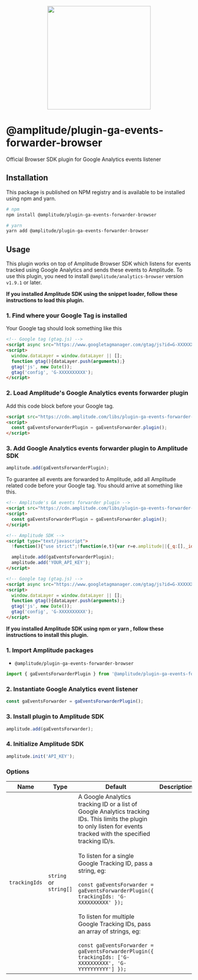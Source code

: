 <p align="center">
  <a href="https://amplitude.com" target="_blank" align="center">
    <img src="https://static.amplitude.com/lightning/46c85bfd91905de8047f1ee65c7c93d6fa9ee6ea/static/media/amplitude-logo-with-text.4fb9e463.svg" width="280">
  </a>
  <br />
</p>

# @amplitude/plugin-ga-events-forwarder-browser

Official Browser SDK plugin for Google Analytics events listener

## Installation

This package is published on NPM registry and is available to be installed using npm and yarn.

```sh
# npm
npm install @amplitude/plugin-ga-events-forwarder-browser

# yarn
yarn add @amplitude/plugin-ga-events-forwarder-browser
```

## Usage

This plugin works on top of Amplitude Browser SDK which listens for events tracked using Google Analytics and sends these events to Amplitude. To use this plugin, you need to install `@amplitude/analytics-browser` version `v1.9.1` or later.

**If you installed Amplitude SDK using the snippet loader, follow these instructions to load this plugin.**

### 1. Find where your Google Tag is installed

Your Google tag should look something like this

```html
<!-- Google tag (gtag.js) -->
<script async src="https://www.googletagmanager.com/gtag/js?id=G-XXXXXXXXXX"></script>
<script>
  window.dataLayer = window.dataLayer || [];
  function gtag(){dataLayer.push(arguments);}
  gtag('js', new Date());
  gtag('config', 'G-XXXXXXXXXX');
</script>
```

### 2. Load Amplitude's Google Analytics events forwarder plugin

Add this code block before your Google tag.

```html
<script src="https://cdn.amplitude.com/libs/plugin-ga-events-forwarder-browser-0.1.0-min.js.gz"></script>
<script>
  const gaEventsForwarderPlugin = gaEventsForwarder.plugin();
</script>
```

### 3. Add Google Analytics events forwarder plugin to Amplitude SDK

```ts
amplitude.add(gaEventsForwarderPlugin);
```

To guarantee all events are forwarded to Amplitude, add all Amplitude related code before your Google tag. You should arrive at something like this.

```html
<!-- Amplitude's GA events forwarder plugin -->
<script src="https://cdn.amplitude.com/libs/plugin-ga-events-forwarder-browser-0.1.0-min.js.gz"></script>
<script>
  const gaEventsForwarderPlugin = gaEventsForwarder.plugin();
</script>

<!-- Amplitude SDK -->
<script type="text/javascript">
  !function(){"use strict";!function(e,t){var r=e.amplitude||{_q:[],_iq:{}};if(r.invoked)e.console&&console.error&&console.error("Amplitude snippet has been loaded.");else{var n=function(e,t){e.prototype[t]=function(){return this._q.push({name:t,args:Array.prototype.slice.call(arguments,0)}),this}},s=function(e,t,r){return function(n){e._q.push({name:t,args:Array.prototype.slice.call(r,0),resolve:n})}},i=function(e,t,r){e[t]=function(){if(r)return{promise:new Promise(s(e,t,Array.prototype.slice.call(arguments)))}}},o=function(e){for(var t=0;t<g.length;t++)i(e,g[t],!1);for(var r=0;r<m.length;r++)i(e,m[r],!0)};r.invoked=!0;var a=t.createElement("script");a.type="text/javascript",a.integrity="sha384-tVVRWU7GrpjrC44WiDzQSQ9/fCEp3KlzT6HvGeU9Q4YPkOziz0qa/azi73J6jBr6",a.crossOrigin="anonymous",a.async=!0,a.src="https://cdn.amplitude.com/libs/analytics-browser-1.12.1-min.js.gz",a.onload=function(){e.amplitude.runQueuedFunctions||console.log("[Amplitude] Error: could not load SDK")};var c=t.getElementsByTagName("script")[0];c.parentNode.insertBefore(a,c);for(var u=function(){return this._q=[],this},p=["add","append","clearAll","prepend","set","setOnce","unset","preInsert","postInsert","remove","getUserProperties"],l=0;l<p.length;l++)n(u,p[l]);r.Identify=u;for(var d=function(){return this._q=[],this},f=["getEventProperties","setProductId","setQuantity","setPrice","setRevenue","setRevenueType","setEventProperties"],v=0;v<f.length;v++)n(d,f[v]);r.Revenue=d;var g=["getDeviceId","setDeviceId","getSessionId","setSessionId","getUserId","setUserId","setOptOut","setTransport","reset"],m=["init","add","remove","track","logEvent","identify","groupIdentify","setGroup","revenue","flush"];o(r),r.createInstance=function(e){return r._iq[e]={_q:[]},o(r._iq[e]),r._iq[e]},e.amplitude=r}}(window,document)}();

  amplitude.add(gaEventsForwarderPlugin);
  amplitude.add('YOUR_API_KEY');
</script>

<!-- Google tag (gtag.js) -->
<script async src="https://www.googletagmanager.com/gtag/js?id=G-XXXXXXXXXX"></script>
<script>
  window.dataLayer = window.dataLayer || [];
  function gtag(){dataLayer.push(arguments);}
  gtag('js', new Date());
  gtag('config', 'G-XXXXXXXXXX');
</script>
```

**If you installed Amplitude SDK using npm or yarn , follow these instructions to install this plugin.**

### 1. Import Amplitude packages

* `@amplitude/plugin-ga-events-forwarder-browser`

```typescript
import { gaEventsForwarderPlugin } from '@amplitude/plugin-ga-events-forwarder-browser';
```

### 2. Instantiate Google Analytics event listener

```typescript
const gaEventsForwarder = gaEventsForwarderPlugin();
```

### 3. Install plugin to Amplitude SDK

```typescript
amplitude.add(gaEventsForwarder);
```

### 4. Initialize Amplitude SDK

```typescript
amplitude.init('API_KEY');
```

### Options

|Name|Type|Default|Description|
|-|-|-|-|
|`trackingIds`|`string` or `string[]`|A Google Analytics tracking ID or a list of Google Analytics tracking IDs. This limits the plugin to only listen for events tracked with the specified tracking ID/s.<br/><br/>To listen for a single Google Tracking ID, pass a string, eg: <br/><br/>```const gaEventsForwarder = gaEventsForwarderPlugin({ trackingIds: 'G-XXXXXXXXXX' });```<br/><br/>To listen for multiple Google Tracking IDs, pass an array of strings, eg: <br/><br/>````const gaEventsForwarder = gaEventsForwarderPlugin({ trackingIds: ['G-XXXXXXXXXX', 'G-YYYYYYYYYY'] });````|
